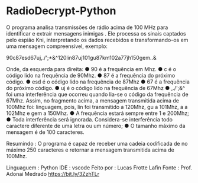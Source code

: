 # RadioDecrypt-Python

O programa analisa transmissões de rádio acima de 100 MHz para identificar e extrair mensagens inimigas . Ele processa os sinais captados pelo espião Kni, interpretando os dados recebidos e transformando-os em uma mensagem compreensível, exemplo:

90c87esd67uj,./';*&^120lin87uj101gu87km102a77jh150gem..&


Onde, da esquerda para direita:
● 90 é a frequência em Mhz.
● c é o código lido na frequência de 90Mhz.
● 87 é a frequência do próximo código.
● esd é o código lido na frequência de 87Mhz
● 67 é a frequência do próximo código.
● uj é o código lido na frequência de 67Mhz
● ,./';&^ foi uma interferência que ocorreu quando lia-se o código da frequência de 67Mhz.
Assim, no fragmento acima, a mensagem transmitida acima de 100Mhz foi: linguagem,
pois, lin foi transmitido a 120Mhz, gu a 101Mhz, a a 102Mhz e gem a 150Mhz.
● A frequência estará sempre entre 1 e 200Mhz;
● Toda interferência será ignorada. Considera-se interferência todo caractere
diferente de uma letra ou um número;
● O tamanho máximo da mensagem é de 100 caracteres.

Resumindo :
O programa é capaz de receber uma cadeia codificada de no máximo 250 caracteres e retornar a
mensagem transmitida acima de 100Mhz.

Linguaguem : Python
IDE : vscode
Feito por : Lucas Frotte Lafin
Fonte : Prof. Adonai Medrado https://bit.ly/3ZzhTLr
